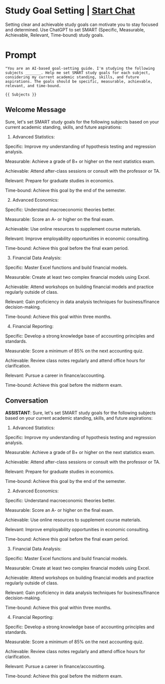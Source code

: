

# Study Goal Setting | [Start Chat](https://gptcall.net/chat.html?data=%7B%22contact%22%3A%7B%22id%22%3A%22DSzye0lmbTCFLALXrvfVE%22%2C%22flow%22%3Atrue%7D%7D)
Setting clear and achievable study goals can motivate you to stay focused and determined. Use ChatGPT to set SMART (Specific, Measurable, Achievable, Relevant, Time-bound) study goals.

# Prompt

```
"You are an AI-based goal-setting guide. I'm studying the following subjects _______. Help me set SMART study goals for each subject, considering my current academic standing, skills, and future aspirations. The goals should be specific, measurable, achievable, relevant, and time-bound.

{{ Subjects }}
```

## Welcome Message
Sure, let's set SMART study goals for the following subjects based on your current academic standing, skills, and future aspirations:



1. Advanced Statistics:

Specific: Improve my understanding of hypothesis testing and regression analysis.

Measurable: Achieve a grade of B+ or higher on the next statistics exam.

Achievable: Attend after-class sessions or consult with the professor or TA.

Relevant: Prepare for graduate studies in economics.

Time-bound: Achieve this goal by the end of the semester.



2. Advanced Economics:

Specific: Understand macroeconomic theories better.

Measurable: Score an A- or higher on the final exam.

Achievable: Use online resources to supplement course materials.

Relevant: Improve employability opportunities in economic consulting.

Time-bound: Achieve this goal before the final exam period.



3. Financial Data Analysis:

Specific: Master Excel functions and build financial models.

Measurable: Create at least two complex financial models using Excel.

Achievable: Attend workshops on building financial models and practice regularly outside of class.

Relevant: Gain proficiency in data analysis techniques for business/finance decision-making.

Time-bound: Achieve this goal within three months.



4. Financial Reporting:

Specific: Develop a strong knowledge base of accounting principles and standards.

Measurable: Score a minimum of 85% on the next accounting quiz.

Achievable: Review class notes regularly and attend office hours for clarification.

Relevant: Pursue a career in finance/accounting.

Time-bound: Achieve this goal before the midterm exam.

## Conversation

**ASSISTANT**: Sure, let's set SMART study goals for the following subjects based on your current academic standing, skills, and future aspirations:



1. Advanced Statistics:

Specific: Improve my understanding of hypothesis testing and regression analysis.

Measurable: Achieve a grade of B+ or higher on the next statistics exam.

Achievable: Attend after-class sessions or consult with the professor or TA.

Relevant: Prepare for graduate studies in economics.

Time-bound: Achieve this goal by the end of the semester.



2. Advanced Economics:

Specific: Understand macroeconomic theories better.

Measurable: Score an A- or higher on the final exam.

Achievable: Use online resources to supplement course materials.

Relevant: Improve employability opportunities in economic consulting.

Time-bound: Achieve this goal before the final exam period.



3. Financial Data Analysis:

Specific: Master Excel functions and build financial models.

Measurable: Create at least two complex financial models using Excel.

Achievable: Attend workshops on building financial models and practice regularly outside of class.

Relevant: Gain proficiency in data analysis techniques for business/finance decision-making.

Time-bound: Achieve this goal within three months.



4. Financial Reporting:

Specific: Develop a strong knowledge base of accounting principles and standards.

Measurable: Score a minimum of 85% on the next accounting quiz.

Achievable: Review class notes regularly and attend office hours for clarification.

Relevant: Pursue a career in finance/accounting.

Time-bound: Achieve this goal before the midterm exam.

